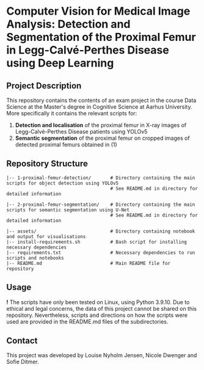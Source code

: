 # Computer Vision for Medical Image Analysis: Detection and Segmentation of  the Proximal Femur in Legg-Calvé-Perthes Disease using Deep Learning

## Project Description
This repository contains the contents of an exam project in the course Data Science at the Master's degree in Cognitive Science at Aarhus University. 
More specifically it contains the relevant scripts for: 

1. **Detection and localisation** of the proximal femur in X-ray images of Legg-Calvé-Perthes Disease patients using YOLOv5
2. **Semantic segmentation** of the proximal femur on cropped images of detected proximal femurs obtained in (1)


## Repository Structure
```
|-- 1-proximal-femur-detection/       # Directory containing the main scripts for object detection using YOLOv5
                                      # See README.md in directory for detailed information

|-- 2-proximal-femur-segmentation/    # Directory containing the main scripts for semantic segmentation using U-Net
                                      # See README.md in directory for detailed information
                                      
|-- assets/                           # Directory containing notebook and output for visualisations
|-- install-requirements.sh           # Bash script for installing necessary dependencies
|-- requirements.txt                  # Necessary dependencies to run scripts and notebooks
|-- README.md                         # Main README file for repository

```

## Usage
**!** The scripts have only been tested on Linux, using Python 3.9.10.
Due to ethical and legal concerns, the data of this project cannot be shared on this repository. Nevertheless, scripts and directions on how the scripts were used are provided in the README.md files of the subdirectories. 

## Contact
This project was developed by Louise Nyholm Jensen, Nicole Dwenger and Sofie Ditmer. 